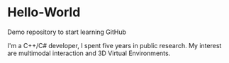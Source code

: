 # Hello-World
Demo repository to start learning GitHub

I'm a C++/C# developer, I spent five years in public research. My interest are multimodal interaction and 3D Virtual Environments.
